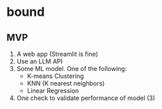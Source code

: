 # bound

## MVP
1. A web app (Streamlit is fine)
2. Use an LLM API
3. Some ML model. One of the following:
    - K-means Clustering
    - KNN (K nearest neighbors)
    - Linear Regression
4. One check to validate performance of model (3)